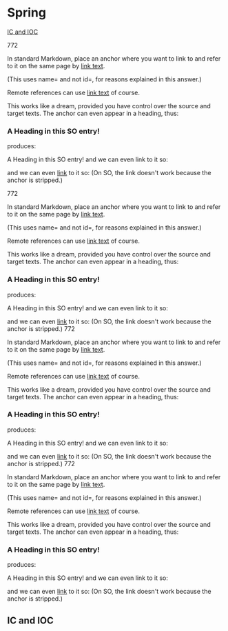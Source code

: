 # Spring 
[IC and IOC](#ic-and-ioc)
 
 
 772

In standard Markdown, place an anchor <a name="abcd"></a> where you want to link to and refer to it on the same page by [link text](#abcd).

(This uses name= and not id=, for reasons explained in this answer.)

Remote references can use [link text](http://...#abcd) of course.

This works like a dream, provided you have control over the source and target texts. The anchor can even appear in a heading, thus:

### <a name="head1234"></a>A Heading in this SO entry!
produces:

A Heading in this SO entry!
and we can even link to it so:

and we can even [link](#head1234) to it so:
(On SO, the link doesn't work because the anchor is stripped.)


772

In standard Markdown, place an anchor <a name="abcd"></a> where you want to link to and refer to it on the same page by [link text](#abcd).

(This uses name= and not id=, for reasons explained in this answer.)

Remote references can use [link text](http://...#abcd) of course.

This works like a dream, provided you have control over the source and target texts. The anchor can even appear in a heading, thus:

### <a name="head1234"></a>A Heading in this SO entry!
produces:

A Heading in this SO entry!
and we can even link to it so:

and we can even [link](#head1234) to it so:
(On SO, the link doesn't work because the anchor is stripped.)
772

In standard Markdown, place an anchor <a name="abcd"></a> where you want to link to and refer to it on the same page by [link text](#abcd).

(This uses name= and not id=, for reasons explained in this answer.)

Remote references can use [link text](http://...#abcd) of course.

This works like a dream, provided you have control over the source and target texts. The anchor can even appear in a heading, thus:

### <a name="head1234"></a>A Heading in this SO entry!
produces:

A Heading in this SO entry!
and we can even link to it so:

and we can even [link](#head1234) to it so:
(On SO, the link doesn't work because the anchor is stripped.)
772

In standard Markdown, place an anchor <a name="abcd"></a> where you want to link to and refer to it on the same page by [link text](#abcd).

(This uses name= and not id=, for reasons explained in this answer.)

Remote references can use [link text](http://...#abcd) of course.

This works like a dream, provided you have control over the source and target texts. The anchor can even appear in a heading, thus:

### <a name="head1234"></a>A Heading in this SO entry!
produces:

A Heading in this SO entry!
and we can even link to it so:

and we can even [link](#head1234) to it so:
(On SO, the link doesn't work because the anchor is stripped.)


 
## IC and IOC


